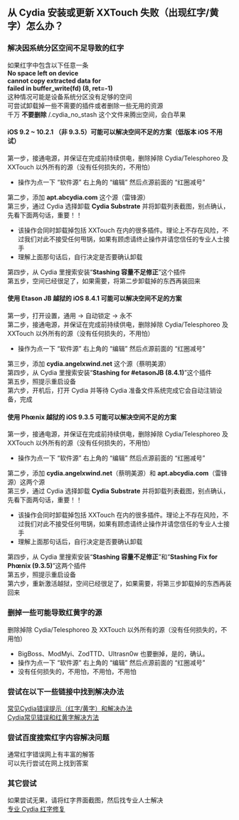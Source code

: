## 从 Cydia 安装或更新 XXTouch 失败（出现红字/黄字）怎么办？

### 解决因系统分区空间不足导致的红字
如果红字中包含以下任意一条  
**No space left on device**  
**cannot copy extracted data for**  
**failed in buffer_write(fd) (8, ret=-1)**  
这种情况可能是设备系统分区没有足够的空间  
可尝试卸载掉一些不需要的插件或者删除一些无用的资源  
千万 **不要删除** /\.cydia\_no\_stash 这个文件来腾出空间，会白苹果  

#### iOS 9\.2 ~ 10\.2\.1 （非 9\.3\.5）可能可以解决空间不足的方案（低版本 iOS 不用试）
第一步，接通电源，并保证在完成前持续供电，删除掉除 Cydia/Telesphoreo 及 XXTouch 以外所有的源（没有任何损失的，不用怕）  
- 操作为点一下 “软件源” 右上角的 “编辑” 然后点源前面的 “红圈减号”  

第二步，添加 **apt\.abcydia\.com** 这个源（雷锋源）  
第三步，通过 Cydia 选择卸载 **Cydia Substrate** 并将卸载列表截图，别点确认，先看下面两句话，重要！！  
- 该操作会同时卸载掉包括 XXTouch   在内的很多插件。理论上不存在风险，不过我们对此不接受任何甩锅，如果有顾虑请终止操作并请您信任的专业人士接手  
- 理解上面那句话后，自行决定是否要确认卸载  

第四步，从 Cydia 里搜索安装“**Stashing 容量不足修正**”这个插件  
第五步，空间已经很足了，如果需要，将第二步卸载掉的东西再装回来  

#### 使用 Etason JB 越狱的 iOS 8\.4\.1 可能可以解决空间不足的方案
第一步，打开设置，通用 \-> 自动锁定 \-> 永不  
第二步，接通电源，并保证在完成前持续供电，删除掉除 Cydia/Telesphoreo 及 XXTouch 以外所有的源（没有任何损失的，不用怕）  
- 操作为点一下 “软件源” 右上角的 “编辑” 然后点源前面的 “红圈减号”  

第三步，添加 **cydia\.angelxwind\.net** 这个源（蔡明美源）  
第四步，从 Cydia 里搜索安装“**Stashing for \#etasonJB (8\.4\.1)**”这个插件  
第五步，照提示重启设备  
第六步，开机后，打开 Cydia 并等待 Cydia 准备文件系统完成它会自动注销设备，完成  

#### 使用 Phœnix 越狱的 iOS 9\.3\.5 可能可以解决空间不足的方案
第一步，接通电源，并保证在完成前持续供电，删除掉除 Cydia/Telesphoreo 及 XXTouch 以外所有的源（没有任何损失的，不用怕）  
- 操作为点一下 “软件源” 右上角的 “编辑” 然后点源前面的 “红圈减号”  
  
第二步，添加 **cydia\.angelxwind\.net**（蔡明美源）和 **apt\.abcydia\.com**（雷锋源）这两个源  
第三步，通过 Cydia 选择卸载 **Cydia Substrate** 并将卸载列表截图，别点确认，先看下面两句话，重要！！  
- 该操作会同时卸载掉包括 XXTouch 在内的很多插件。理论上不存在风险，不过我们对此不接受任何甩锅，如果有顾虑请终止操作并请您信任的专业人士接手  
- 理解上面那句话后，自行决定是否要确认卸载  

第四步，从 Cydia 里搜索安装“**Stashing 容量不足修正**”和“**Stashing Fix for Phœnix (9\.3\.5)**”这两个插件  
第五步，照提示重启设备  
第六步，重新激活越狱，空间已经很足了，如果需要，将第三步卸载掉的东西再装回来  

### 删掉一些可能导致红黄字的源
删除掉除 Cydia/Telesphoreo 及 XXTouch 以外所有的源（没有任何损失的，不用怕）
- BigBoss、ModMyi、ZodTTD、Ultrasn0w 也要删掉，是的，确认。
- 操作为点一下 “软件源” 右上角的 “编辑” 然后点源前面的 “红圈减号”
- 没有任何损失的，不用怕，不用怕，不用怕

### 尝试在以下一些链接中找到解决办法
[常见Cydia错误提示（红字/黄字）和解决办法](http://bbs.feng.com/read-htm-tid-10942430.html)  
[Cydia常见错误和红黄字解决方法](http://bbs.25pp.com/thread-380754-1-1.html)  

### 尝试百度搜索红字内容解决问题
通常红字错误网上有丰富的解答  
可以先行尝试在网上找到答案  

### 其它尝试
如果尝试无果，请将红字界面截图，然后找专业人士解决  
[专业 Cydia 红字修复](https://s.taobao.com/search?q=Cydia+%E7%BA%A2%E5%AD%97&)  
